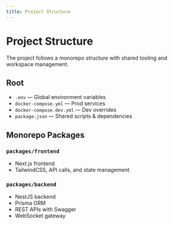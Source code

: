 ```yaml
---
title: Project Structure
---
```

# Project Structure

The project follows a monorepo structure with shared tooling and workspace management.

## Root
- `.env` — Global environment variables
- `docker-compose.yml` — Prod services
- `docker-compose.dev.yml` — Dev overrides
- `package.json` — Shared scripts & dependencies

## Monorepo Packages

### `packages/frontend`
- Next.js frontend
- TailwindCSS, API calls, and state management

### `packages/backend`
- NestJS backend
- Prisma ORM
- REST APIs with Swagger
- WebSocket gateway